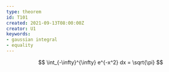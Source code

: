 ```yaml
---
type: theorem
id: T101
created: 2021-09-13T08:00:00Z
creator: U1
keywords:
- gaussian integral
- equality
---
```

$$
\int_{-\infty}^{\infty} e^{-x^2} dx = \sqrt{\pi}
$$
